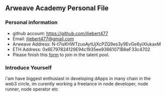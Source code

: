 ## Arweave Academy Personal File

### Personal information

- github account: https://github.com/jliebert477
- Email: jliebert477@gmail.com
- Arweave Address: N-t7isKHWTzuoAytUjXcPZQ9es3y9EvGe6yiXlukaxM
- ETH Address: 0x6E797824129E94c1935ee93661071B8eF33c4702
- Please finish this [form](https://docs.google.com/forms/d/e/1FAIpQLSfWA5fIIcBgmRppm3jNz5vmf9Mai_QMVil-2pO4r7YKn_Zhtw/viewform?usp=sf_link) to join in the talent pool.

### Introduce Yourself
 i'am have biggest enthusiast in developing dApps in many chain in the web3 circle, im curently working a freelance in node developer, node runner, node operator etc
